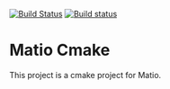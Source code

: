 [![Build Status](https://travis-ci.org/massich/matio-cmake.svg?branch=master)](https://travis-ci.org/massich/matio-cmake)
[![Build status](https://ci.appveyor.com/api/projects/status/0no1chjl85y3iwuo/branch/master?svg=true)](https://ci.appveyor.com/project/massich/matio-cmake/branch/master)

# Matio Cmake

This project is a cmake project for Matio.
